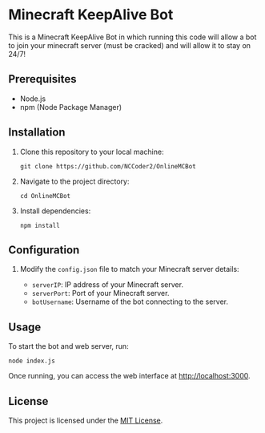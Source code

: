 # Minecraft KeepAlive Bot
This is a Minecraft KeepAlive Bot in which running this code will allow a bot to join your minecraft server (must be cracked) and will allow it to stay on 24/7!


## Prerequisites
- Node.js
- npm (Node Package Manager)

## Installation

1. Clone this repository to your local machine:

   ```
   git clone https://github.com/NCCoder2/OnlineMCBot
   ```

2. Navigate to the project directory:

   ```
   cd OnlineMCBot
   ```

3. Install dependencies:

   ```
   npm install
   ```

## Configuration

1. Modify the `config.json` file to match your Minecraft server details:

   - `serverIP`: IP address of your Minecraft server.
   - `serverPort`: Port of your Minecraft server.
   - `botUsername`: Username of the bot connecting to the server.

## Usage

To start the bot and web server, run:

```
node index.js
```

Once running, you can access the web interface at [http://localhost:3000](http://localhost:3000).

## License

This project is licensed under the [MIT License](LICENSE).
